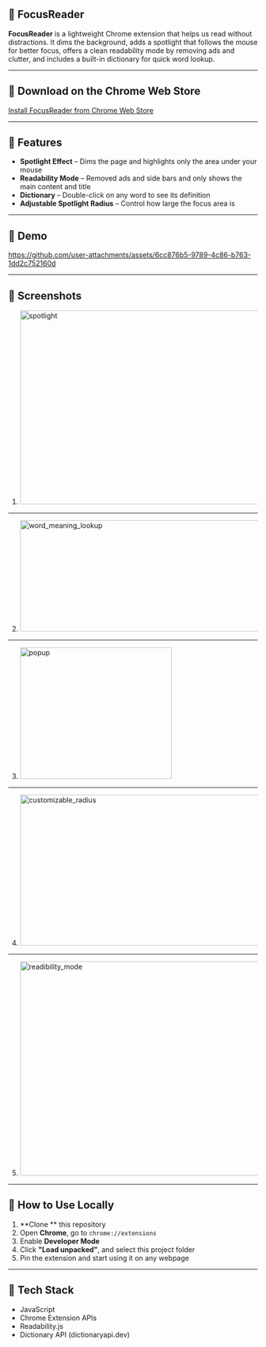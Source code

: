 ## 📌 FocusReader

**FocusReader** is a lightweight Chrome extension that helps us read without distractions. It dims the background, adds a spotlight that follows the mouse for better focus, offers a clean readability mode by removing ads and clutter, and includes a built-in dictionary for quick word lookup.

---

## 📌 Download on the Chrome Web Store
[Install FocusReader from Chrome Web Store](https://chromewebstore.google.com/detail/focusreader/ipllnheceanemgiiifbjfppehoiimcgl)

---

## 📌 Features

-  **Spotlight Effect** – Dims the page and highlights only the area under your mouse
-  **Readability Mode** – Removed ads and side bars and only shows the main content and title
-  **Dictionary** – Double-click on any word to see its definition
-  **Adjustable Spotlight Radius** – Control how large the focus area is

---

## 📌 Demo

https://github.com/user-attachments/assets/6cc876b5-9789-4c86-b763-1dd2c752160d

---

## 📌 Screenshots

1) <img width="668" height="392" alt="spotlight" src="https://github.com/user-attachments/assets/bf2fcf82-4032-4263-9392-bded0cae9359" />

---

2) <img width="498" height="225" alt="word_meaning_lookup" src="https://github.com/user-attachments/assets/2ca5c878-fb36-4de1-9221-f8d1c4a25ff3" />
---

3) <img width="306" height="266" alt="popup" src="https://github.com/user-attachments/assets/c0397f9f-26bc-4d6c-b6b0-2a8181cbdfa4" />
---

4) <img width="490" height="305" alt="customizable_radius" src="https://github.com/user-attachments/assets/983aa9f2-1ef7-4528-baf4-1afd81ae1a18" />
---


5) <img width="820" height="433" alt="readibility_mode" src="https://github.com/user-attachments/assets/b3507c1d-94b0-4ac7-8a01-0c78d569aab8" />



---

## 📌 How to Use Locally

1. **Clone ** this repository
2. Open **Chrome**, go to `chrome://extensions`
3. Enable **Developer Mode** 
4. Click **"Load unpacked"**, and select this project folder
5. Pin the extension and start using it on any webpage

---

## 📌 Tech Stack

- JavaScript
- Chrome Extension APIs
- Readability.js
- Dictionary API (dictionaryapi.dev)
